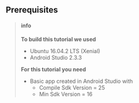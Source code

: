 ## Prerequisites
> #### info
> **To build this tutorial we used**
> * Ubuntu 16.04.2 LTS (Xenial)
> * Android Studio 2.3.3
>
>
> **For this tutorial you need**
> * Basic app created in Android Studio with
>     * Compile Sdk Version = 25
>     * Min Sdk Version = 16


